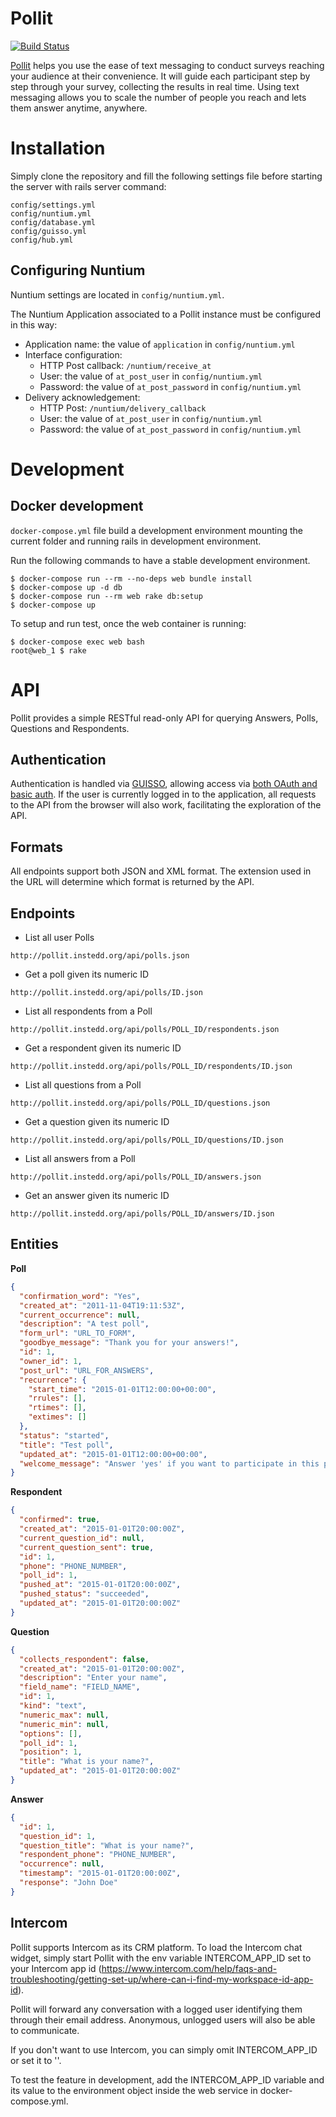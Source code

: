 Pollit
======

[![Build Status](https://travis-ci.org/instedd/pollit.svg)](https://travis-ci.org/instedd/pollit)

[Pollit](pollit.instedd.org) helps you use the ease of text messaging to conduct surveys reaching your audience at their convenience. It will guide each participant step by step through your survey, collecting the results in real time. Using text messaging allows you to scale the number of people you reach and lets them answer anytime, anywhere.

Installation
============

Simply clone the repository and fill the following settings file before starting the server with rails server command:

    config/settings.yml
    config/nuntium.yml
    config/database.yml
    config/guisso.yml
    config/hub.yml

Configuring Nuntium
-------------------

Nuntium settings are located in `config/nuntium.yml`.

The Nuntium Application associated to a Pollit instance must be configured in this way:
  * Application name: the value of `application` in `config/nuntium.yml`
  * Interface configuration:
    * HTTP Post callback: `/nuntium/receive_at`
    * User: the value of `at_post_user` in `config/nuntium.yml`
    * Password: the value of `at_post_password` in `config/nuntium.yml`
  * Delivery acknowledgement:
    * HTTP Post: `/nuntium/delivery_callback`
    * User: the value of `at_post_user` in `config/nuntium.yml`
    * Password: the value of `at_post_password` in `config/nuntium.yml`

Development
===========

Docker development
------------------

`docker-compose.yml` file build a development environment mounting the current folder and running rails in development environment.

Run the following commands to have a stable development environment.

```
$ docker-compose run --rm --no-deps web bundle install
$ docker-compose up -d db
$ docker-compose run --rm web rake db:setup
$ docker-compose up
```

To setup and run test, once the web container is running:

```
$ docker-compose exec web bash
root@web_1 $ rake
```

API
===

Pollit provides a simple RESTful read-only API for querying Answers, Polls, Questions and Respondents.

Authentication
--------------

Authentication is handled via [GUISSO](https://github.com/instedd/guisso), allowing access via [both OAuth and basic auth](https://github.com/instedd/alto_guisso_rails#allow-oauth-and-basic-authentication-with-guisso-credentials). If the user is currently logged in to the application, all requests to the API from the browser will also work, facilitating the exploration of the API.

Formats
-------

All endpoints support both JSON and XML format. The extension used in the URL will determine which format is returned by the API.

Endpoints
---------

* List all user Polls
```
http://pollit.instedd.org/api/polls.json
```

* Get a poll given its numeric ID
```
http://pollit.instedd.org/api/polls/ID.json
```

* List all respondents from a Poll
```
http://pollit.instedd.org/api/polls/POLL_ID/respondents.json
```

* Get a respondent given its numeric ID
```
http://pollit.instedd.org/api/polls/POLL_ID/respondents/ID.json
```

* List all questions from a Poll
```
http://pollit.instedd.org/api/polls/POLL_ID/questions.json
```

* Get a question given its numeric ID
```
http://pollit.instedd.org/api/polls/POLL_ID/questions/ID.json
```

* List all answers from a Poll
```
http://pollit.instedd.org/api/polls/POLL_ID/answers.json
```

* Get an answer given its numeric ID
```
http://pollit.instedd.org/api/polls/POLL_ID/answers/ID.json
```

Entities
--------

**Poll**

```json
{
  "confirmation_word": "Yes",
  "created_at": "2011-11-04T19:11:53Z",
  "current_occurrence": null,
  "description": "A test poll",
  "form_url": "URL_TO_FORM",
  "goodbye_message": "Thank you for your answers!",
  "id": 1,
  "owner_id": 1,
  "post_url": "URL_FOR_ANSWERS",
  "recurrence": {
    "start_time": "2015-01-01T12:00:00+00:00",
    "rrules": [],
    "rtimes": [],
    "extimes": []
  },
  "status": "started",
  "title": "Test poll",
  "updated_at": "2015-01-01T12:00:00+00:00",
  "welcome_message": "Answer 'yes' if you want to participate in this poll."
}
```

**Respondent**

```json
{
  "confirmed": true,
  "created_at": "2015-01-01T20:00:00Z",
  "current_question_id": null,
  "current_question_sent": true,
  "id": 1,
  "phone": "PHONE_NUMBER",
  "poll_id": 1,
  "pushed_at": "2015-01-01T20:00:00Z",
  "pushed_status": "succeeded",
  "updated_at": "2015-01-01T20:00:00Z"
}
```

**Question**

```json
{
  "collects_respondent": false,
  "created_at": "2015-01-01T20:00:00Z",
  "description": "Enter your name",
  "field_name": "FIELD_NAME",
  "id": 1,
  "kind": "text",
  "numeric_max": null,
  "numeric_min": null,
  "options": [],
  "poll_id": 1,
  "position": 1,
  "title": "What is your name?",
  "updated_at": "2015-01-01T20:00:00Z"
}
```

**Answer**

```json
{
  "id": 1,
  "question_id": 1,
  "question_title": "What is your name?",
  "respondent_phone": "PHONE_NUMBER",
  "occurrence": null,
  "timestamp": "2015-01-01T20:00:00Z",
  "response": "John Doe"
}
```

Intercom
--------

Pollit supports Intercom as its CRM platform. To load the Intercom chat widget, simply start Pollit with the env variable INTERCOM_APP_ID set to your Intercom app id (https://www.intercom.com/help/faqs-and-troubleshooting/getting-set-up/where-can-i-find-my-workspace-id-app-id).

Pollit will forward any conversation with a logged user identifying them through their email address. Anonymous, unlogged users will also be able to communicate.

If you don't want to use Intercom, you can simply omit INTERCOM_APP_ID or set it to ''.

To test the feature in development, add the INTERCOM_APP_ID variable and its value to the environment object inside the web service in docker-compose.yml.